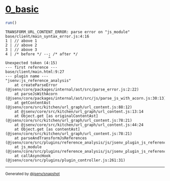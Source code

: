 # [0_basic](../../js_module_syntax_error_build.test.mjs#L15)

```js
run()
```

```console
TRANSFORM_URL_CONTENT_ERROR: parse error on "js_module"
base/client/main_syntax_error.js:4:16
1 | // above 1
2 | // above 2
3 | // above 3
4 | /* before */ --; /* after */
                   ^
Unexpected token (4:15)
--- first reference ---
base/client/main.html:9:27
--- plugin name ---
"jsenv:js_reference_analysis"
    at createParseError (@jsenv/core/packages/internal/ast/src/parse_error.js:2:22)
    at parseJsWithAcorn (@jsenv/core/packages/internal/ast/src/js/parse_js_with_acorn.js:30:13)
    at getContentAst (@jsenv/core/src/kitchen/url_graph/url_content.js:88:12)
    at @jsenv/core/src/kitchen/url_graph/url_content.js:13:14
    at Object.get [as originalContentAst] (@jsenv/core/src/kitchen/url_graph/url_content.js:78:21)
    at @jsenv/core/src/kitchen/url_graph/url_content.js:44:24
    at Object.get [as contentAst] (@jsenv/core/src/kitchen/url_graph/url_content.js:78:21)
    at parseAndTransformJsReferences (@jsenv/core/src/plugins/reference_analysis/js/jsenv_plugin_js_reference_analysis.js:139:18)
    at js_module (@jsenv/core/src/plugins/reference_analysis/js/jsenv_plugin_js_reference_analysis.js:22:18)
    at callAsyncHook (@jsenv/core/src/plugins/plugin_controller.js:261:31)
```

---

<sub>
  Generated by <a href="https://github.com/jsenv/core/tree/main/packages/independent/snapshot">@jsenv/snapshot</a>
</sub>
